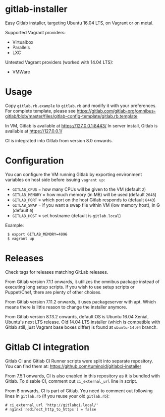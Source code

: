 gitlab-installer
================

Easy Gitlab installer, targeting Ubuntu 16.04 LTS, on Vagrant or on metal.

Supported Vagrant providers:
 * Virtualbox
 * Parallels
 * LXC

Untested Vagrant providers (worked with 14.04 LTS):
 * VMWare


Usage
=====

Copy `gitlab.rb.example` to `gitlab.rb` and modify it with your preferences.
For complete template, please see https://gitlab.com/gitlab-org/omnibus-gitlab/blob/master/files/gitlab-config-template/gitlab.rb.template

In VM, Gitlab is available at https://127.0.0.1:8443/
In server install, Gitlab is available at https://127.0.0.1/

CI is integrated into Gitlab from version 8.0 onwards.


Configuration
=============

You can configure the VM running Gitlab by exporting environment variables on host side before issuing `vagrant up`:
 * `GITLAB_CPUS` = how many CPUs will be given to the VM (default `2`)
 * `GITLAB_MEMORY` = how much memory (in MB) will be used (default `2048`)
 * `GITLAB_PORT` = which port on the host Gitlab responds to (default `8443`)
 * `GITLAB_SWAP` = if you want a swap file within VM (low memory host), in G (default `0`)
 * `GITLAB_HOST` = set hostname (default is `gitlab.local`)

Example:
```
 $ export GITLAB_MEMORY=4096
 $ vagrant up
```


Releases
========

Check tags for releases matching GitLab releases.

From Gitlab version 7.1.1 onwards, it utilizes the omnibus package instead of executing
long setup scripts. If you wish to use setup scripts or Puppet/Chef, there are plenty of
other choises.

From Gitlab version 7.11.2 onwards, it uses packageserver with apt. Which means there is
little reason to change the installer anymore.

From Gitlab version 8.13.2 onwards, default OS is Ubuntu 16.04 Xenial, Ubuntu's next LTS release.
Old 14.04 LTS installer (which is compatible with Gitlab still, just Vagrant base boxes differ)
is found at `ubuntu-14.04` branch.


Gitlab CI integration
=====================

Gitlab CI and Gitlab CI Runner scripts were split into separate repository. You can find them at:
https://github.com/tuminoid/gitlabci-installer

From 7.5.1 onwards, CI is also enabled in this repository as it is bundled with Gitlab.
To disable CI, comment out `ci_external_url` line in script.

From 8 onwards, CI is part of Gitlab. You need to comment out following lines in `gitlab.rb`
(if you reuse your old `gitlab.rb`):
```
# ci_external_url 'http://gitlabci.local/'
# nginx['redirect_http_to_https'] = false
```

